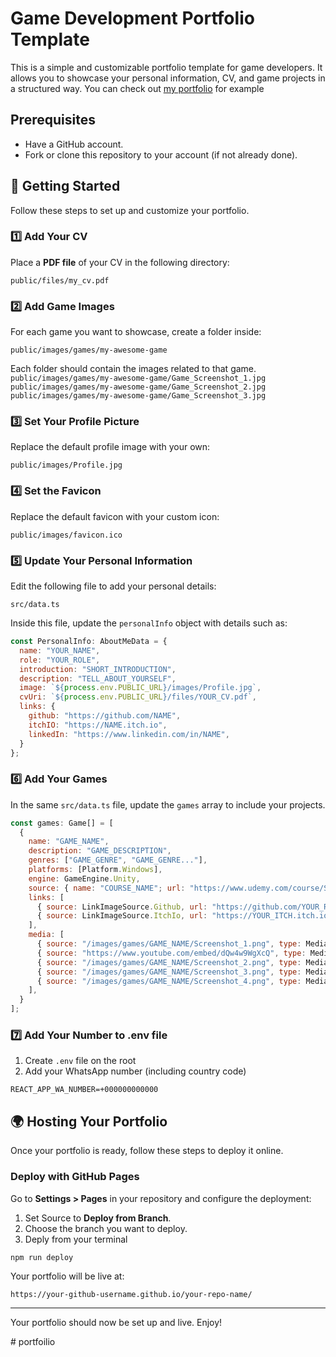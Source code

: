
# Game Development Portfolio Template

This is a simple and customizable portfolio template for game developers. It allows you to showcase your personal information, CV, and game projects in a structured way.
You can check out [my portfolio](https://solilius.github.io/portfolio) for example

## Prerequisites

- Have a GitHub account.
- Fork or clone this repository to your account (if not already done).

## 🚀 Getting Started

Follow these steps to set up and customize your portfolio.

### 1️⃣ Add Your CV
Place a **PDF file** of your CV in the following directory:

`public/files/my_cv.pdf`


### 2️⃣ Add Game Images
For each game you want to showcase, create a folder inside:

`public/images/games/my-awesome-game`

Each folder should contain the images related to that game.<br />
`public/images/games/my-awesome-game/Game_Screenshot_1.jpg`<br />
`public/images/games/my-awesome-game/Game_Screenshot_2.jpg`<br />
`public/images/games/my-awesome-game/Game_Screenshot_3.jpg`

### 3️⃣ Set Your Profile Picture
Replace the default profile image with your own:

`public/images/Profile.jpg`


### 4️⃣ Set the Favicon
Replace the default favicon with your custom icon:

`public/images/favicon.ico`

### 5️⃣ Update Your Personal Information
Edit the following file to add your personal details:

`src/data.ts`

Inside this file, update the `personalInfo` object with details such as:

~~~js
const PersonalInfo: AboutMeData = {
  name: "YOUR_NAME",
  role: "YOUR_ROLE",
  introduction: "SHORT_INTRODUCTION",
  description: "TELL_ABOUT_YOURSELF",
  image: `${process.env.PUBLIC_URL}/images/Profile.jpg`,
  cvUri: `${process.env.PUBLIC_URL}/files/YOUR_CV.pdf`,
  links: {
    github: "https://github.com/NAME",
    itchIO: "https://NAME.itch.io",
    linkedIn: "https://www.linkedin.com/in/NAME",
  }
};
~~~

### 6️⃣ Add Your Games
In the same `src/data.ts` file, update the `games` array to include your projects.
~~~js
const games: Game[] = [
  {
    name: "GAME_NAME",
    description: "GAME_DESCRIPTION",
    genres: ["GAME_GENRE", "GAME_GENRE..."],
    platforms: [Platform.Windows],
    engine: GameEngine.Unity,
    source: { name: "COURSE_NAME"; url: "https://www.udemy.com/course/SOME_COURSE" } // Optional
    links: [
      { source: LinkImageSource.Github, url: "https://github.com/YOUR_REPO" },
      { source: LinkImageSource.ItchIo, url: "https://YOUR_ITCH.itch.io/GAME_NAME" },
    ],
    media: [
      { source: "/images/games/GAME_NAME/Screenshot_1.png", type: MediaType.Image },
      { source: "https://www.youtube.com/embed/dQw4w9WgXcQ", type: MediaType.YouTube },
      { source: "/images/games/GAME_NAME/Screenshot_2.png", type: MediaType.Image },
      { source: "/images/games/GAME_NAME/Screenshot_3.png", type: MediaType.Image },
      { source: "/images/games/GAME_NAME/Screenshot_4.png", type: MediaType.Image },
    ],
  }
];
~~~

### 7️⃣ Add Your Number to .env file
1. Create `.env` file on the root 
2. Add your WhatsApp number (including country code)

~~~
REACT_APP_WA_NUMBER=+000000000000
~~~

## 🌍 Hosting Your Portfolio

Once your portfolio is ready, follow these steps to deploy it online.

###  Deploy with GitHub Pages
Go to **Settings > Pages** in your repository and configure the deployment:

1. Set Source to **Deploy from Branch**.
2. Choose the branch you want to deploy.
3. Deply from your terminal 

~~~sh
npm run deploy
~~~

Your portfolio will be live at:

~~~
https://your-github-username.github.io/your-repo-name/
~~~

---

Your portfolio should now be set up and live. Enjoy!


#   p o r t f o i l i o  
 